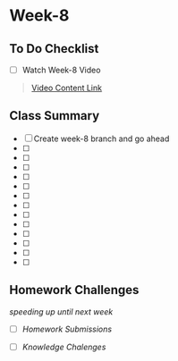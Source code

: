 # Week-8

## To Do Checklist

- [ ] Watch Week-8 Video

> [Video Content Link](videocontent/video_content_week8.md)

## Class Summary

- [ ] Create week-8 branch and go ahead 
- [ ] 
- [ ] 
- [ ]
- [ ]
- [ ]
- [ ]
- [ ]
- [ ]
- [ ]
- [ ]
- [ ]
- [ ]
- [ ]

## Homework Challenges
*speeding up until next week*

- [ ] *Homework Submissions*

- [ ] *Knowledge Chalenges*
